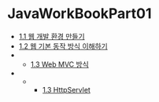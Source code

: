 # JavaWorkBookPart01

- [1.1 웹 개발 환경 만들기](https://github.com/DS0708/JavaWorkBookPart01/blob/main/md/Part01_1.md)
- [1.2 웹 기본 동작 방식 이해하기](https://github.com/DS0708/JavaWorkBookPart01/blob/main/md/Part01_2.md)
- - [1.3 Web MVC 방식](https://github.com/DS0708/JavaWorkBookPart01/blob/main/md/Part01_3.md)
- - - [1.3 HttpServlet](https://github.com/DS0708/JavaWorkBookPart01/blob/main/md/Part01_4.md)